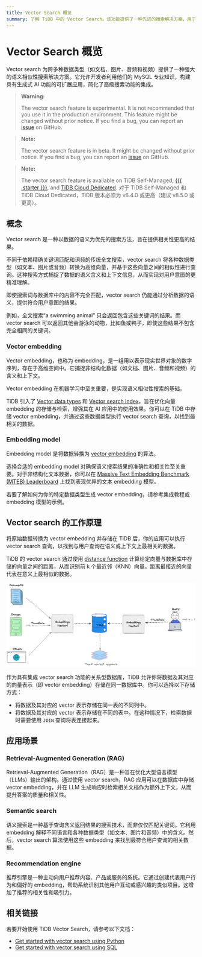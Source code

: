 ```yaml
---
title: Vector Search 概览
summary: 了解 TiDB 中的 Vector Search。该功能提供了一种先进的搜索解决方案，用于在各种数据类型（包括文档、图片、音频和视频）中执行语义相似性搜索。
---
```


# Vector Search 概览

Vector search 为跨多种数据类型（如文档、图片、音频和视频）提供了一种强大的语义相似性搜索解决方案。它允许开发者利用他们的 MySQL 专业知识，构建具有生成式 AI 功能的可扩展应用，简化了高级搜索功能的集成。

<CustomContent platform="tidb">

> **Warning:**
>
> The vector search feature is experimental. It is not recommended that you use it in the production environment. This feature might be changed without prior notice. If you find a bug, you can report an [issue](https://github.com/pingcap/tidb/issues) on GitHub.

</CustomContent>

<CustomContent platform="tidb-cloud">

> **Note:**
>
> The vector search feature is in beta. It might be changed without prior notice. If you find a bug, you can report an [issue](https://github.com/pingcap/tidb/issues) on GitHub.

</CustomContent>

> **Note:**
>
> The vector search feature is available on TiDB Self-Managed, [{{{ .starter }}}](https://docs.pingcap.com/tidbcloud/select-cluster-tier#tidb-cloud-serverless), and [TiDB Cloud Dedicated](https://docs.pingcap.com/tidbcloud/select-cluster-tier#tidb-cloud-dedicated). 对于 TiDB Self-Managed 和 TiDB Cloud Dedicated，TiDB 版本必须为 v8.4.0 或更高（建议 v8.5.0 或更高）。

## 概念

Vector search 是一种以数据的语义为优先的搜索方法，旨在提供相关性更高的结果。

不同于依赖精确关键词匹配和词频的传统全文搜索，vector search 将各种数据类型（如文本、图片或音频）转换为高维向量，并基于这些向量之间的相似性进行查询。这种搜索方式捕捉了数据的语义含义和上下文信息，从而实现对用户意图的更精准理解。

即使搜索词与数据库中的内容不完全匹配，vector search 仍能通过分析数据的语义，提供符合用户意图的结果。

例如，全文搜索“a swimming animal” 只会返回包含这些关键词的结果。而 vector search 可以返回其他会游泳的动物，比如鱼或鸭子，即使这些结果不包含完全相同的关键词。

### Vector embedding

Vector embedding，也称为 embedding，是一组用以表示现实世界对象的数字序列，存在于高维空间中。它捕捉非结构化数据（如文档、图片、音频和视频）的含义和上下文。

Vector embedding 在机器学习中至关重要，是实现语义相似性搜索的基础。

TiDB 引入了 [Vector data types](/vector-search/vector-search-data-types.md) 和 [Vector search index](/vector-search/vector-search-index.md)，旨在优化向量 embedding 的存储与检索，增强其在 AI 应用中的使用效果。你可以在 TiDB 中存储 vector embedding，并通过这些数据类型执行 vector search 查询，以找到最相关的数据。

### Embedding model

Embedding model 是将数据转换为 [vector embedding](#vector-embedding) 的算法。

选择合适的 embedding model 对确保语义搜索结果的准确性和相关性至关重要。对于非结构化文本数据，你可以在 [Massive Text Embedding Benchmark (MTEB) Leaderboard](https://huggingface.co/spaces/mteb/leaderboard) 上找到表现优异的文本 embedding 模型。

若要了解如何为你的特定数据类型生成 vector embedding，请参考集成教程或 embedding 模型的示例。

## Vector search 的工作原理

将原始数据转换为 vector embedding 并存储在 TiDB 后，你的应用可以执行 vector search 查询，以找到与用户查询在语义或上下文上最相关的数据。

TiDB 的 vector search 通过使用 [distance function](/vector-search/vector-search-functions-and-operators.md) 计算给定向量与数据库中存储的向量之间的距离，从而识别前 k 个最近邻（KNN）向量。距离最接近的向量代表在意义上最相似的数据。

![The Schematic TiDB Vector Search](/media/vector-search/embedding-search.png)

作为具有集成 vector search 功能的关系型数据库，TiDB 允许你将数据及其对应的向量表示（即 vector embedding）存储在同一数据库中。你可以选择以下存储方式：

- 将数据及其对应的 vector 表示存储在同一表的不同列中。
- 将数据及其对应的 vector 表示存储在不同的表中。在这种情况下，检索数据时需要使用 `JOIN` 查询将表连接起来。

## 应用场景

### Retrieval-Augmented Generation (RAG)

Retrieval-Augmented Generation（RAG）是一种旨在优化大型语言模型（LLMs）输出的架构。通过使用 vector search，RAG 应用可以在数据库中存储 vector embedding，并在 LLM 生成响应时检索相关文档作为额外上下文，从而提升答案的质量和相关性。

### Semantic search

语义搜索是一种基于查询含义返回结果的搜索技术，而非仅仅匹配关键词。它利用 embedding 解释不同语言和各种数据类型（如文本、图片和音频）中的含义。然后，vector search 算法使用这些 embedding 来找到最符合用户查询的相关数据。

### Recommendation engine

推荐引擎是一种主动向用户推荐内容、产品或服务的系统。它通过创建代表用户行为和偏好的 embedding，帮助系统识别其他用户互动或感兴趣的类似项目。这增加了推荐的相关性和吸引力。

## 相关链接

若要开始使用 TiDB Vector Search，请参考以下文档：

- [Get started with vector search using Python](/vector-search/vector-search-get-started-using-python.md)
- [Get started with vector search using SQL](/vector-search/vector-search-get-started-using-sql.md)
